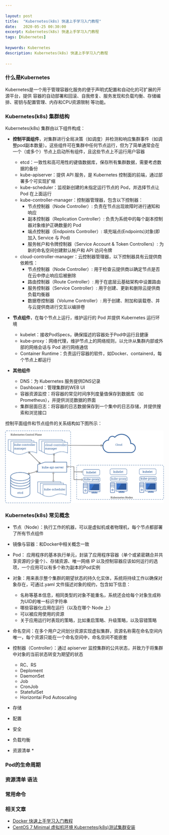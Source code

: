 ```yaml
---

layout: post
title:  "Kubernetes(k8s) 快速上手学习入门教程"
date:   2020-05-25 00:30:00
excerpt: Kubernetes(k8s) 快速上手学习入门教程
tags: [Kubernetes]

keywords: Kubernetes
description: Kubernetes(k8s) 快速上手学习入门教程

---
```



### 什么是Kubernetes

Kubernetes是一个用于管理容器化服务的便于声明式配置和自动化的可扩展的开源平台，提供 容器的自动部署和回滚、自我修复、服务发现和负载均衡、存储编排、密钥与配置管理、内存和CPU资源限制 等功能。


### Kubernetes(k8s) 集群结构

Kubernetes(k8s) 集群由以下组件构成：

* **控制平面组件**，对集群进行全局决策（如调度）并检测和响应集群事件（如调整pod副本数量）。这些组件可在集群中任何节点运行，但为了简单通常会在一个（或多个）节点上启动所有组件，且这些节点上不运行用户容器
    * etcd：一致性和高可用性的键值数据库，保存所有集群数据，需要考虑数据的备份
    * kube-apiserver：提供 API 服务，是 Kubernetes 控制面的前端，通过部署多个可实现扩缩  
    * kube-scheduler：监视新创建的未指定运行节点的 Pod，并选择节点让 Pod 在上面运行
    * kube-controller-manager：控制器管理器，包含以下控制器：
        * 节点控制器（Node Controller）: 负责在节点出现故障时进行通知和响应
        * 副本控制器（Replication Controller）: 负责为系统中的每个副本控制器对象维护正确数量的 Pod
        * 端点控制器（Endpoints Controller）: 填充端点(Endpoints)对象(即加入 Service 与 Pod)
        * 服务帐户和令牌控制器（Service Account & Token Controllers）: 为新的命名空间创建默认帐户和 API 访问令牌
    * cloud-controller-manager：云控制器管理器，以下控制器具有云提供商依赖性：
        * 节点控制器（Node Controller）: 用于检查云提供商以确定节点是否在云中停止响应后被删除
        * 路由控制器（Route Controller）: 用于在底层云基础架构中设置路由
        * 服务控制器（Service Controller）: 用于创建、更新和删除云提供商负载均衡器
        * 数据卷控制器（Volume Controller）: 用于创建、附加和装载卷、并与云提供商进行交互以编排卷

* **节点组件**，在每个节点上运行，维护运行的 Pod 并提供 Kubernetes 运行环境

    * kubelet：接收PodSpecs，确保描述的容器处于Pod中运行且健康
    * kube-proxy：网络代理，维护节点上的网络规则，以允许从集群内部或外部的网络会话与 Pod 进行网络通信
    * Container Runtime：负责运行容器的软件，如Docker、containerd，每个节点上都运行

* **其他组件**
    
    * DNS：为 Kubernetes 服务提供DNS记录
    * Dashboard：管理集群的WEB UI
    * 容器资源监控：将容器的常见时间序列度量值保存到数据库（如Prometheus），并提供浏览数据的界面
    * 集群层面日志：将容器的日志数据保存到一个集中的日志存储，并提供搜索和浏览接口

控制平面组件和节点组件的关系结构如下图所示：

![Kubernetes(k8s) 组件结构](/images/k8s/components-of-kubernetes.png)


### Kubernetes(k8s) 常见概念

* 节点（Node）：执行工作的机器，可以是虚拟机或者物理机，每个节点都部署了所有节点组件
* 镜像与容器：和Docker中相关概念一致
* Pod： 应用程序的基本执行单元，封装了应用程序容器（单个或紧密耦合并共享资源的少量个）、存储资源、唯一网络 IP 以及控制容器应该如何运行的选项，一个应用可以有多个称为副本的Pod实例
* 对象：用来表示整个集群的期望状态的持久化实体，系统将持续工作以确保对象存在，可通过.yaml 文件描述对象的规约，包含如下信息：
    * 名称等基本信息，相同类型的对象不能重名，系统还会给每个对象生成称为UID的唯一标识字符串
    * 哪些容器化应用在运行（以及在哪个 Node 上）
    * 可以被应用使用的资源
    * 关于应用运行时表现的策略，比如重启策略、升级策略，以及容错策略
* 命名空间：在多个用户之间划分资源实现虚拟集群，资源名称需在命名空间内唯一，每个资源只能在一个命名空间中，命名空间不能嵌套
* 控制器（Controller）：通过 apiserver 监控集群的公共状态，并致力于将集群中对象的当前状态转变为期望的状态
    * RC、RS
    * Deploment
    * DaemonSet
    * Job
    * CronJob
    * StatefulSet
    * Horizontai Pod Autoscaling
* 存储
* 配置
* 安全
* 负载均衡
   
* 资源清单
    * 


### Pod的生命周期


### 资源清单 语法


### 常用命令



### 相关文章

* [Docker 快速上手学习入门教程](http://tabalt.net/blog/docker-getting-started-quikly/)
* [CentOS 7 Minimal 虚拟机环境 Kubernetes(k8s)测试集群安装](http://tabalt.net/blog/install-k8s-test-cluster-on-centos-7-vms/)


